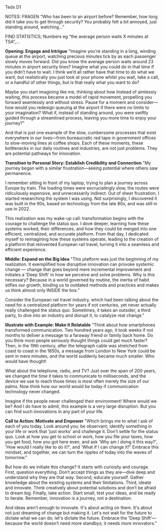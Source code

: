 Tedx D1

NOTES: FRAGEN “Who has been to an airport before? Remember, how long did it take you to get through security? You probably felt a bit annoyed, just standing around, watching…”

FIND STATISTICS; Numbers eg “the average person waits X minutes at TSA”,…

**Opening: Engage and Intrigue**
"Imagine you're standing in a long, winding queue at the airport, watching precious minutes tick by as each passenger slowly moves forward. Did you know the average person waits around 23 minutes in airport security lines? Imagine what you could do in that time if you didn’t have to wait. I think we’d all rather have that time to do what we want, but realistically you just look at your phone whilst you wait, take a call, or a handful of other things, but is that really what you want to do? 

Maybe you start imagining like me, thinking about how Instead of aimlessly waiting, this process became a model of rapid movement, propelling you forward seamlessly and without stress.
Pause for a moment and consider—how would you redesign queuing at the airport if there were no limits to your imagination? What if, instead of standing around, you were swiftly guided through a streamlined process, leaving you more time to enjoy your journey?"

And that is just one example of the slow, cumbersome processes that exist everywhere in our lives—from bureaucratic red tape in government offices to slow-moving lines at coffee shops. Each of these moments, these bottlenecks in our daily routines and industries, are not just problems. They are potential pathways for innovation.

**Transition to Personal Story: Establish Credibility and Connection**
"My journey began with a similar frustration—seeing potential where others saw permanence. 

I remember sitting in front of my laptop, trying to plan a journey across Europe by train. The loading times were excruciatingly slow, the routes were ridiculously expensive, and unnecessarily indirect. Out of sheer frustration, I started researching the system I was using. Not surprisingly, I discovered it was built in the 90s, based on technology from the late 80s, and was still in use in 2022.

This realization was my wake-up call: transformation begins with the courage to challenge the status quo. I dove deeper, learning how these systems worked, their differences, and how they could be merged into one efficient, centralized, and accurate platform. From that day, I dedicated myself to reimagining how these systems operate, leading to the creation of a platform that reinvented European rail travel, turning it into a seamless and efficient experience. 

**Middle: Expand on the Big Idea**
"This platform was just the beginning of my realization. It exemplified how disruptive innovation can provoke systemic change — change that goes beyond mere incremental improvement and initiates a 'Deep Shift' in how we perceive and solve problems. Why is this necessary? Because in a world governed by routine, the inertia of habit stifles our growth, binding us to outdated methods and practices and makes us think almost only INSIDE the box.”

Consider the European rail travel industry, which had been talking about the need for a centralized platform for years if not centuries, yet never actually really challenged the status quo. Sometimes, it takes an outsider, a third party, to dive into an industry and disrupt it, to catalyze real change."

**Illustrate with Example: Make It Relatable**
“Think about how smartphones transformed communication. Two hundred years ago, it took weeks if not months to deliver a message to a faraway friend or family back home. Do you think most people seriously thought things could get much faster? Then, in the 19th century, after the telegraph cable was stretched from coast to coast in the 1850s, a message from London to New York could be sent in mere minutes, and the world suddenly became much smaller. Who would have thought! 

What about the telephone, radio, and TV? Just over the span of 200 years, we changed the time it takes to communicate to milliseconds, and the device we use to reach those times is most often merely the size of our palms. Now think how our world would be today if communication technology never changed. 

Imagine if the people never challenged their environment! Where would we be? And I do have to admit, this example is a very large disruption. But you can find such innovations in any part of your life.  

**Call to Action: Motivate and Empower**
"Which brings me to what I ask of each of you today. Look around you; be observant; identify something in your life or work that 'just works' and challenge it. Don’t settle for the status quo. Look at how you get to school or work, how you file your taxes, how you get food, how you got here even, and ask 'Why am I doing it this way?', 'How would I really like to do it?', and 'What if I can change it?' Embrace this mindset, and together, we can turn the ripples of today into the waves of tomorrow."

But how do we initiate this change? It starts with curiosity and courage. First, question everything. Don’t accept things as they are—dive deep and understand why they are that way. Second, educate yourself. Gather knowledge about the existing systems and their limitations. Third, ideate and innovate. Think creatively about potential solutions and don’t be afraid to dream big. Finally, take action. Start small, test your ideas, and be ready to iterate. Remember, innovation is a journey, not a destination.

And ideas aren’t enough to innovate. It's about acting on them. It's about not just dreaming of change but making it. Let's not wait for the future to dictate what we can do; let's dictate the future. Embrace the 'Deep Shift'—because the world doesn’t need more standbys; it needs more innovators."
